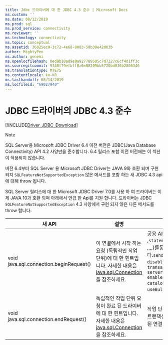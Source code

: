```yaml
---
title: Jdbc 드라이버에 대 한 JDBC 4.3 준수 | Microsoft Docs
ms.custom: ''
ms.date: 08/12/2019
ms.prod: sql
ms.prod_service: connectivity
ms.reviewer: ''
ms.technology: connectivity
ms.topic: conceptual
ms.assetid: 36025ec0-3c72-4e68-8083-58b38e42d03b
author: MightyPen
ms.author: genemi
ms.openlocfilehash: 0ed9b10ad9e9a927789505c7d7327c6cf4d1ff3c
ms.sourcegitcommit: 9348f79efbff8a6e88209bb5720bd016b2806346
ms.translationtype: MTE75
ms.contentlocale: ko-KR
ms.lasthandoff: 08/14/2019
ms.locfileid: "69027940"
---
```

# <a name="jdbc-43-compliance-for-the-jdbc-driver"></a>JDBC 드라이버의 JDBC 4.3 준수

[!INCLUDE[Driver_JDBC_Download](../../includes/driver_jdbc_download.md)]

> [!NOTE]  
> SQL Server용 Microsoft JDBC Driver 6.4 이전 버전은 JDBC(Java Database Connectivity) API 4.2 사양만을 준수합니다. 6\.4 릴리스 포함 이전 버전에는 이 섹션이 적용되지 않습니다.

버전 6.4부터 SQL Server 용 Microsoft JDBC Driver는 JAVA 9와 호환 되며 구현 되지 `SQLFeatureNotSupportedException` 않은 메서드를 포함 하는 새 JDBC 4.3 api에 대해 throw 됩니다.

SQL Server 릴리스에 대 한 Microsoft JDBC Driver 7.0를 사용 하 여 드라이버는 이제 JAVA 10과 호환 되며 아래에서 언급 한 Api를 지원 합니다. 드라이버는 JDBC `SQLFeatureNotSupportedException` 4.3 사양에서 구현 되지 않은 다른 메서드를 throw 합니다.

|새 API|설명|중요한 구현|  
|-----------------|-----------------|-------------------------------|  
|void java.sql.connection.beginRequest()|이 연결에서 시작 하는 요청 (독립적인 작업 단위)에 대 한 힌트입니다. 자세한 내용은 [java.sql.Connection](https://docs.oracle.com/javase/9/docs/api/java/sql/Connection.html#beginRequest--)을 참조하세요.|공용 API 메서드 ( `databaseAutoCommitMode` ,`statementPoolingCacheSize`,, `holdability`,, ,,,,)를통해수정할수있는연결필드의값을저장합니다.`sendTimeAsDatetime` `disableStatementPooling` `networkTimeout` `transactionIsolationLevel` `serverPreparedStatementDiscardThreshold` `enablePrepareOnFirstPreparedStatementCall` `catalogName`, `sqlWarnings`, `useBulkCopyForBatchInsert`.|
|void java.sql.connection.endRequest()|독립적인 작업 단위 요청이 완료 된 드라이버에 대 한 힌트입니다. 자세한 내용은 [java.sql.Connection](https://docs.oracle.com/javase/9/docs/api/java/sql/Connection.html#endRequest--)을 참조하세요.|작업 단위 중에 만들어진 문을 닫고 열려 있는 모든 트랜잭션을 롤백합니다. 또한이 메서드는 위에 나열 된 연결 필드의 변경 내용을 되돌립니다.|
